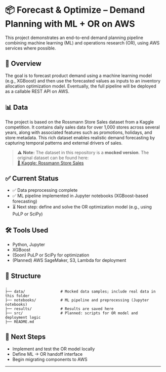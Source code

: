 # 📦 Forecast & Optimize – Demand Planning with ML + OR on AWS

This project demonstrates an end-to-end demand planning pipeline combining machine learning (ML) and operations research (OR), using AWS services where possible.

## 🚀 Overview

The goal is to forecast product demand using a machine learning model (e.g., XGBoost) and then use the forecasted values as inputs to an inventory allocation optimization model. Eventually, the full pipeline will be deployed as a callable REST API on AWS.

## 📊 Data

The project is based on the Rossmann Store Sales dataset from a Kaggle competition. It contains daily sales data for over 1,000 stores across several years, along with associated features such as promotions, holidays, and store metadata. This rich dataset enables realistic demand forecasting by capturing temporal patterns and external drivers of sales.

> ⚠️ **Note:** The dataset in this repository is a **mocked version**. The original dataset can be found here:  
[🔗 Kaggle: Rossmann Store Sales](https://www.kaggle.com/competitions/rossmann-store-sales)

## ✅ Current Status

- ✅ Data preprocessing complete  
- ✅ ML pipeline implemented in Jupyter notebooks (XGBoost-based forecasting)  
- ⏳ Next step: define and solve the OR optimization model (e.g., using PuLP or SciPy)

## 🛠️ Tools Used

- Python, Jupyter
- XGBoost
- (Soon) PuLP or SciPy for optimization
- (Planned) AWS SageMaker, S3, Lambda for deployment

## 📁 Structure

```
.
├── data/                # Mocked data samples; include real data in this folder
├── notebooks/           # ML pipeline and preprocessing (Jupyter notebooks)
├── results/             # Results are saved here
├── src/                 # Planned: scripts for OR model and deployment logic
├── README.md
```

## 📌 Next Steps

- Implement and test the OR model locally
- Define ML → OR handoff interface
- Begin migrating components to AWS

---